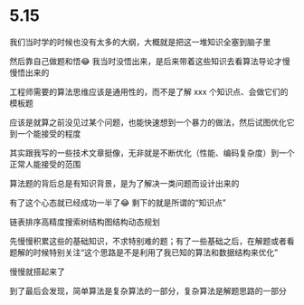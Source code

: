 # 5.15

我们当时学的时候也没有太多的大纲，大概就是把这一堆知识全塞到脑子里

然后靠自己做题和悟😂 我当时没悟出来，是后来带着这些知识去看算法导论才慢慢悟出来的

工程师需要的算法思维应该是通用性的，而不是了解 xxx 个知识点、会做它们的模板题

应该是就算之前没见过某个问题，也能快速想到一个暴力的做法，然后试图优化它到一个能接受的程度

其实跟我写的一些技术文章挺像，无非就是不断优化（性能、编码复杂度）到一个正常人能接受的范围

算法题的背后总是有知识背景，是为了解决一类问题而设计出来的

有了这个心态就已经成功一半了😂 剩下的就是所谓的“知识点”

链表排序高精度搜索树结构图结构动态规划

先慢慢积累这些的基础知识，不求特别难的题；有了一些基础之后，在解题或者看题解的时候特别关注“这个思路是不是利用了我已知的算法和数据结构来优化”

慢慢就搭起来了

到了最后会发现，简单算法是复杂算法的一部分，复杂算法是解题思路的一部分